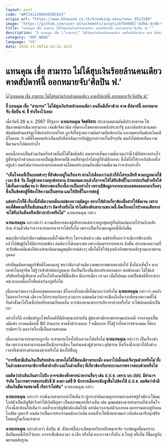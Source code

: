 ```yaml
---
layout: post
code: "ART2411260658IBVA1V"
origin_url: "https://www.khaosod.co.th/breaking-news/news_9521588"
image: "https://github.com/user-attachments/assets/bfb49057-bd66-4c98-9cc3-1c462d7fda1d"
title: "แทนคุณ เชื่อ สามารถ ไม่ได้ฮุบเงินร้อยล้านคนเดียว คาดสัปดาห์นี้ ออกหมายจับ‘ศิลปิน ฟ.’"
description: "อี้ แทนคุณ เชื่อ \"สามารถ\" ไม่ได้ฮุบเงินร้อยล้านคนเดียว คนอื่นมีเอี่ยวด้วย คาด สัปดาห์นี้ ออกหมายจับ ศิลปิน ฟ. ชี้ ทำเรื่องไว้เยอะ"
category: "HOT_NEWS"
language: "th"
date: 2024-11-26T14:24:21.167Z
---
```


# แทนคุณ เชื่อ สามารถ ไม่ได้ฮุบเงินร้อยล้านคนเดียว คาดสัปดาห์นี้ ออกหมายจับ‘ศิลปิน ฟ.’

[![แทนคุณ เชื่อ สามารถ ไม่ได้ฮุบเงินร้อยล้านคนเดียว คาดสัปดาห์นี้ ออกหมายจับ‘ศิลปิน ฟ.’](https://www.khaosod.co.th/wpapp/uploads/2024/11/tkj.jpg "แทนคุณ เชื่อ สามารถ ไม่ได้ฮุบเงินร้อยล้านคนเดียว คาดสัปดาห์นี้ ออกหมายจับ‘ศิลปิน ฟ.’")](https://www.khaosod.co.th/wpapp/uploads/2024/11/tkj.jpg)

**อี้ แทนคุณ เชื่อ “สามารถ” ไม่ได้ฮุบเงินร้อยล้านคนเดียว คนอื่นมีเอี่ยวด้วย** **คาด สัปดาห์นี้ ออกหมายจับ ศิลปิน ฟ. ชี้ ทำเรื่องไว้เยอะ**

เมื่อวันที่ 26 พ.ย. 2567 ที่รัฐสภา **นายแทนคุณ จิตต์อิสระ** ประธานชมรมสันติประชาธรรม ให้สัมภาษณ์กรณีนายสามารถ เจนชัยจิตรวนิช อดีตรองโฆษกพรรคพลังประชารัฐ และอดีตประธานสมาพันธ์ต่อต้านแชร์ลูกโซ่แห่งประเทศไทย ถูกจับในฐานความผิดร่วมกันฟอกเงิน และสมคบกันฟอกเงินคดีดิไอคอน ว่า คดีดิไอคอนประเด็นหลักที่ดำเนินการกับผู้ถูกกล่าวหาในปัจจุบัน ตนยังไม่ค่อยเห็นความชัดเจนจะไปต่ออย่างไร

ตอนนี้กลายเป็นส่วนเกินหรือส่วนอื่นที่ไม่ใช่คดีหลัก ตนอยากเห็นความชัดเจนกว่านี้ว่ามีทิศทางอย่างไร ผู้ที่ทำธุรกิจด้วยและกลายเป็นผู้เสียหายก็มี คนที่ทำธุรกิจได้อยู่ก็ยังมีอีกเยอะ ซึ่งได้ไปให้การกับดีเอสไออยู่แล้ว ตนยังคิดว่าหากสามารถสอบสวนได้พอประมาณก็คงมีความชัดเจนว่าจะทำอย่างไร

**“เห็นใจคนที่เป็นบอสต่างๆ ที่ยังต้องอยู่ในเรือนจำ ผ่านไปเดือนกว่าแล้วก็ยังไม่จบเสียที ตามกฎหมายใช้เวลา 84 วัน ก็อยู่ด้วยความทุกข์ทรมาน ถ้าพอสมควรแล้วก็อาจจะให้ได้รับสิทธิ์ในการประกันตัวหรือให้ได้เห็นความชัดเจนว่า ทิศทางของเรื่องนี้ควรเป็นอย่างไร เพราะมีข้อมูลจากทนายบอสพอลออกมาเรื่อยๆ ซึ่งเป็นข้อต่อสู้ที่ต้องให้ความเป็นธรรม และให้สิทธิ์ในการต่อสู้**

**แต่อย่างไรก็ดี เรื่องนี้ยังมีความหมิ่นเหม่ของความผิดถูก อยากให้ฝ่ายเกี่ยวข้องสื่อสารให้ชัดเจน เพราะคนที่ติดตามก็เริ่มสับสนแล้วว่า ผิดจริงหรือไม่ ทำไมต้องขังเขานานขนาดนี้ ผิดเรื่องอะไรบ้างคนเสียหายจะได้รับเงินคืนหรือเยียวยาบ้างหรือไม่”** นายแทนคุณ กล่าว

**นายแทนคุณ** กล่าวต่อว่า ความเสียหายของผู้เสียหายแต่ละรายสูงสุดอยู่ที่หลักแสนบาทไปจนถึงหลักล้าน ส่วนตัวคิดว่าอาจจะสามารถเจรจาได้หรือไม่ เพราะเป็นเรื่องของมูลหนี้ที่เกิดขึ้น

ขณะเดียวกันถ้ามีความผิดแบบตั้งใจผิดจริงๆ ใครจะผิดบ้าง เช่น แม่ข่ายที่บอกว่าจะมีการฟ้องกลับ แล้วไปข่มขู่กันให้มีการถอนฟ้อง ตนคิดว่าไม่เหมาะสม เพราะผิดมรรยาททนาย ดังนั้น สภาทนายความที่จะรับฟ้องคดีแพ่งก็ต้องเข้ามาติดตามดูพฤติการณ์ต่างๆ เพื่อไม่ให้ไปยุ่งเหยิงกับพยานหลักฐานและพยานบุคคล

เท่าที่ตนติดตามดูบริษัทดิไอคอนอยู่ พบว่ามีบางส่วนมีความพยายามขายของต่อไป ซึ่งก็น่าเห็นใจ หากเขาทำโดยสุจริต ไม่รู้ว่าเข้าข่ายผิดกฎหมาย ถือเป็นเรื่องที่แปลกประหลาดมาก พอพังลงมา ไม่ใช่แต่บริษัทหรือผู้เสียหาย แต่โยงไปถึงคนที่มีชื่อเสียง นักการเมือง เทวดา เต็มไปหมด แต่เป็นข้อดีที่กระชากหน้ากากเหลือบไรที่แฝงเร้นอยู่หรือไม่

เมื่อถามว่ามองว่าเมื่อบอสพอลออกมา มีโอกาสไกล่เกลี่ยได้มากกว่าหรือไม่ **นายแทนคุณ** กล่าวว่า ตนยังไม่อยากวิจารณ์ เดี๋ยวจะไปกระทบกับกระบวนการ แต่ตนคิดว่าน่าจะมีกลไกอื่นจากที่ทนายความที่ได้รับคำสั่งมาไปไล่เช็กบิลหรือตามเก็บคนอื่น ควรต้องหามาตรการเยียวยาด้วยหรือไม่ จะได้ผ่อนหนักเป็นเบา

อย่างไรก็ดี กรณีแชร์ลูกโซ่หรือคดีที่มีลักษณะคล้ายกัน ผู้ต้องหามักจะพยายามแปลงคดี จากอาญาเป็นคดีแพ่ง บางคนติดหนี้ 60 ล้านบาท ศาลสั่งชำระคนละ 1 หมื่นบาท ก็ไม่รู้ว่ากี่ทศวรรษจะหมด ก็ต้องระมัดระวัง มองว่าเรื่องนี้เป็นดาบสองคม

เมื่อถามว่านายสามารถถูกจับ จะสามารถโยงไปถึงเทวดาได้หรือไม่ **นายแทนคุณ** กล่าวว่า เป็นเรื่องน่าคิด เพราะนายสามารถเคยเป็นนักการเมือง ในตำแหน่งผู้ช่วยรมว.ยุติธรรม ซึ่งเรื่องนี้จะสาวไปถึงช่วงเวลาที่เขาดำรงตำแหน่งด้วยหรือไม่ ต้องไปสืบดู

**“การที่เขามีเส้นเงินเป็นร้อยล้าน เขาคงไม่ได้ใช้คนเดียวหรอกมั้ง คงเอาไปเผื่อแผ่เจือจุนด้วยหรือไม่ ทั้งในส่วนของกรรมาธิการที่เขาอ้างถึง และในส่วนอื่นๆ ที่เกี่ยวข้องกับกระบวนการตรวจสอบด้วยหรือไม่**

**ผมคิดว่าถ้าเส้นเงินสาวไปถึง อาจจะต้องพึ่งพาหน่วยงานอื่นๆ เช่น ป.ป.ช. เพราะ บก.ปปป. มีอำนาจจำกัด ในการตรวจสอบระดับซี 8 ลงมา แต่ซี 9 นักการเมืองระดับสูงขึ้นไปต้องใช้ ป.ป.ช. ผมคิดว่าถ้ามีเส้นเงินชัดเจนขนาดนี้ เรียกว่าไม่พ้น”** นายแทนคุณ กล่าว

**นายแทนคุณ** กล่าวว่า กรณีนายสามารถทำให้เห็นว่า ผู้กระทำผิดอาชญากรรมทางเศรษฐกิจมักจะใช้คนใกล้ตัวเป็นบัญชีม้าจึงทำให้เกิดปัญหา เป็นสภาพแบบที่เราเห็น เช่น คุณแม่ของนายสามารถก็น่าเห็นใจ เรื่องนี้สะท้อนให้เห็นว่า คนที่จะหาบัญชีม้าต้องคิดให้ดี อย่าคิดว่าเอาแค่ตัวเองรอด ผลกรรมตกอยู่กับคนใกล้ชิด บุพการี ตนคิดว่าเป็นการทำกรรมหนักกว่าเดิม แทนที่จะได้พึ่งพายามแก่ กลับต้องมารับทุกข์รับโทษอยู่ในเรือนจำด้วย

**นายแทนคุณ** กล่าวด้วยว่า ศิลปิน ฟ. สัปดาห์นี้น่าจะมีหมายเรียกหรือหมายจับ จากข้อมูลที่ตนทราบศิลปินคนนี้ก็ทำไว้เยอะ อาจจะพึ่งพิงเทวดา ส.เล็ก หรือไม่ และอาจสาวไปถึง ส.ใหญ่ หรือไม่ ก็ขึ้นอยู่กับพยานหลักฐาน
